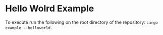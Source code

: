 # Hello Wolrd Example

To execute run the following on the root directory of the repository: `cargo example --helloworld`.
